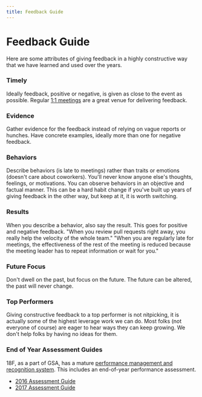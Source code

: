 ```yaml
---
title: Feedback Guide
---
```

# Feedback Guide

Here are some attributes of giving feedback in a highly constructive way that we have learned and used over the years.

### Timely
Ideally feedback, positive or negative, is given as close to the event as possible. Regular [1:1 meetings](https://handbook.18f.gov/one-on-ones/) are a great venue for delivering feedback.

### Evidence
Gather evidence for the feedback instead of relying on vague reports or hunches. Have concrete examples, ideally more than one for negative feedback.

### Behaviors
Describe behaviors (is late to meetings) rather than traits or emotions (doesn't care about coworkers). You'll never know anyone else's thoughts, feelings, or motivations. You can observe behaviors in an objective and factual manner. This can be a hard habit change if you've built up years of giving feedback in the other way, but keep at it, it is worth switching.

### Results
When you describe a behavior, also say the result. This goes for positive and negative feedback. "When you review pull requests right away, you really help the velocity of the whole team." "When you are regularly late for meetings, the effectiveness of the rest of the meeting is reduced because the meeting leader has to repeat information or wait for you."

### Future Focus
Don't dwell on the past, but focus on the future. The future can be altered, the past will never change.

### Top Performers
Giving constructive feedback to a top performer is not nitpicking, it is actually some of the highest leverage work we can do. Most folks (not everyone of course) are eager to hear ways they can keep growing. We don't help folks by having no ideas for them. 

### End of Year Assessment Guides

18F, as a part of GSA, has a mature [performance management and recognition system](https://insite.gsa.gov/portal/content/500278). 
This includes an end-of-year performance assessment.

* [2016 Assessment Guide](/2016-Assessment-Guide)
* [2017 Assessment Guide](/2017-Assessment-Guide)
